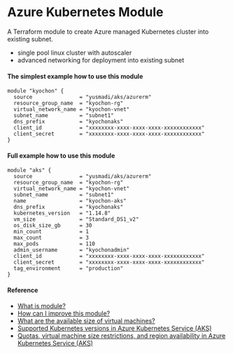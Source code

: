 # Azure Kubernetes Module
A Terraform module to create Azure managed Kubernetes cluster into existing subnet.

* single pool linux cluster with autoscaler
* advanced networking for deployment into existing subnet

#### The simplest example how to use this module
```
module "kyochon" {
  source               = "yusmadi/aks/azurerm"
  resource_group_name  = "kyochon-rg"
  virtual_network_name = "kyochon-vnet"
  subnet_name          = "subnet1"
  dns_prefix           = "kyochonaks"
  client_id            = "xxxxxxxx-xxxx-xxxx-xxxx-xxxxxxxxxxxx"
  client_secret        = "xxxxxxxx-xxxx-xxxx-xxxx-xxxxxxxxxxxx"
}
```

#### Full example how to use this module
```
module "aks" {
  source               = "yusmadi/aks/azurerm"
  resource_group_name  = "kyochon-rg"
  virtual_network_name = "kyochon-vnet"
  subnet_name          = "subnet1"
  name                 = "kyochon-aks"
  dns_prefix           = "kyochonaks"
  kubernetes_version   = "1.14.8"
  vm_size              = "Standard_DS1_v2"
  os_disk_size_gb      = 30
  min_count            = 1
  max_count            = 3
  max_pods             = 110
  admin_username       = "kyochonadmin"
  client_id            = "xxxxxxxx-xxxx-xxxx-xxxx-xxxxxxxxxxxx"
  client_secret        = "xxxxxxxx-xxxx-xxxx-xxxx-xxxxxxxxxxxx"
  tag_environment      = "production"
}
```

#### Reference

* [What is module?](https://www.terraform.io/docs/configuration/modules.html)
* [How can I improve this module?](https://help.github.com/en/github/collaborating-with-issues-and-pull-requests/proposing-changes-to-your-work-with-pull-requests)
* [What are the available size of virtual machines?](https://azure.microsoft.com/en-us/documentation/articles/virtual-machines-size-specs/)
* [Supported Kubernetes versions in Azure Kubernetes Service (AKS)](https://docs.microsoft.com/en-us/azure/aks/supported-kubernetes-versions)
* [Quotas, virtual machine size restrictions, and region availability in Azure Kubernetes Service (AKS)](https://docs.microsoft.com/en-us/azure/aks/quotas-skus-regions)